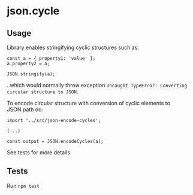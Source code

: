 # json.cycle

## Usage

Library enables stringifying cyclic structures such as:

```
const a = { property1: 'value' };
a.property2 = a;

JSON.stringify(a);
```

..which would normally throw exception `Uncaught TypeError: Converting circular structure to JSON`.

To encode circular structure with conversion of cyclic elements to JSON.path do:

```
import '../src/json-encode-cycles';

(...)

const output = JSON.encodeCycles(a);
```

See tests for more details

## Tests

Run `npm test`
